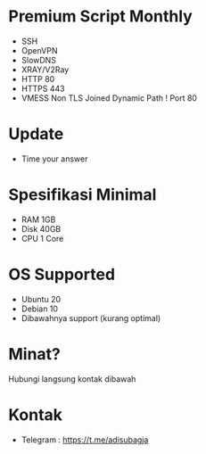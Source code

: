 # Premium Script Monthly
- SSH
- OpenVPN
- SlowDNS
- XRAY/V2Ray
- HTTP 80
- HTTPS 443
- VMESS Non TLS Joined Dynamic Path ! Port 80
# Update
- Time your answer
# Spesifikasi Minimal
- RAM 1GB
- Disk 40GB
- CPU 1 Core
# OS Supported
- Ubuntu 20
- Debian 10
- Dibawahnya support (kurang optimal)
# Minat?
Hubungi langsung kontak dibawah
# Kontak
- Telegram : https://t.me/adisubagja
